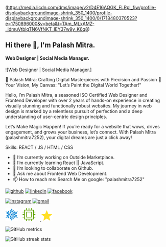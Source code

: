 (https://media.licdn.com/dms/image/v2/D4E16AQGK_FLRpI_fiw/profile-displaybackgroundimage-shrink_350_1400/profile-displaybackgroundimage-shrink_350_1400/0/1718480370523?e=1750896000&v=beta&t=TAm_MLxAMZ-_idmuVtblqTN6VfNKT_IEY37w9y_K6q8)

## Hi there 👋, I'm Palash Mitra.
#### Web Designer | Social Media Manager.
![Web Designer | Social Media Manager.]

🎨 Palash Mitra: Crafting Digital Masterpieces with Precision and Passion 🎨
Your Vision, My Canvas: "Let’s Paint the Digital World Together!"

Hello, I’m Palash Mitra, a seasoned ISO Certified Web Designer and Frontend Developer with over 2 years of hands-on experience in creating visually stunning and functionally robust websites. My journey in web design is marked by a relentless pursuit of perfection and a deep understanding of user-centric design principles.

Let’s Make Magic Happen! If you’re ready for a website that wows, drives engagement, and grows your business, let’s connect. With Palash Mitra (palashmitra7252), your digital dreams are just a click away!

Skills:  REACT / JS / HTML / CSS

- 🔭 I’m currently working on Outside Marketplace. 
- 🌱 I’m currently learning React || JavaScript. 
- 👯 I’m looking to collaborate on Github. 
- 💬 Ask me about Frontend Web Development. 
- 📫 How to reach me: Search Me on google: "palashmitra7252" 


[<img src='https://cdn.jsdelivr.net/npm/simple-icons@3.0.1/icons/github.svg' alt='github' height='40'>](https://github.com/https://github.com/palashmitra7252)  [<img src='https://cdn.jsdelivr.net/npm/simple-icons@3.0.1/icons/linkedin.svg' alt='linkedin' height='40'>](https://www.linkedin.com/in/www.linkedin.com/in/palashmitra7252/)  [<img src='https://cdn.jsdelivr.net/npm/simple-icons@3.0.1/icons/facebook.svg' alt='facebook' height='40'>](https://www.facebook.com/https://www.facebook.com/share/16NrQDFgGW/) 

 [<img src='https://cdn.jsdelivr.net/npm/simple-icons@3.0.1/icons/instagram.svg' alt='instagram' height='40'>](https://www.instagram.com/https://www.instagram.com/palashmitra7252?igsh=MXZobDJ6OXBtbHV1ZQ==/)  [<img src='https://cdn.jsdelivr.net/npm/simple-icons@3.0.1/icons/gmail.svg' alt='gmail' height='40'>](palashmitrafreelancer@gmail.com)  

<a href='https://archiveprogram.github.com/'><img src='https://raw.githubusercontent.com/acervenky/animated-github-badges/master/assets/acbadge.gif' width='40' height='40'></a> <a href='https://docs.github.com/en/developers'><img src='https://raw.githubusercontent.com/acervenky/animated-github-badges/master/assets/devbadge.gif' width='40' height='40'></a> <a href='https://stars.github.com/'>
<img src='https://raw.githubusercontent.com/acervenky/animated-github-badges/master/assets/starbadge.gif' width='35' height='35'></a> 

![GitHub metrics](https://metrics.lecoq.io/https://github.com/palashmitra7252)  

![GitHub streak stats](https://streak-stats.demolab.com/?user=https://github.com/palashmitra7252)  

